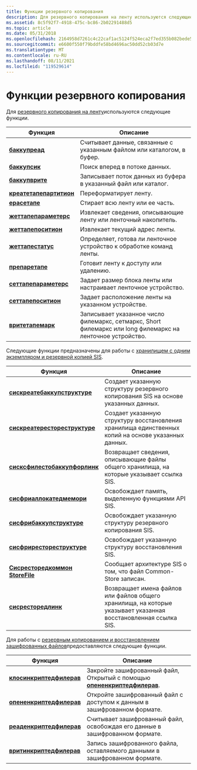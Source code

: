 ```yaml
---
title: Функции резервного копирования
description: Для резервного копирования на ленту используются следующие функции.
ms.assetid: 8c5f92f7-4918-475c-bc86-2b02291488d5
ms.topic: article
ms.date: 05/31/2018
ms.openlocfilehash: 2164958d7261c4c22caf1ac5124f524eca2f7ed355b082bede59d66a2e6fe697
ms.sourcegitcommit: e6600f550f79bddfe58bd4696ac50dd52cb03d7e
ms.translationtype: MT
ms.contentlocale: ru-RU
ms.lasthandoff: 08/11/2021
ms.locfileid: "119529614"
---
```

# <a name="backup-functions"></a>Функции резервного копирования

Для [резервного копирования на ленту](tape-backup.md)используются следующие функции.



| Функция                                           | Описание                                                                                            |
|----------------------------------------------------|--------------------------------------------------------------------------------------------------------|
| [**баккупреад**](/windows/desktop/api/Winbase/nf-winbase-backupread)                   | Считывает данные, связанные с указанным файлом или каталогом, в буфер.                                |
| [**баккупсик**](/windows/desktop/api/Winbase/nf-winbase-backupseek)                   | Поиск вперед в потоке данных.                                                                        |
| [**баккупврите**](/windows/desktop/api/Winbase/nf-winbase-backupwrite)                 | Записывает поток данных из буфера в указанный файл или каталог.                                |
| [**креатетапепартитион**](/windows/desktop/api/Winbase/nf-winbase-createtapepartition) | Переформатирует ленту.                                                                                      |
| [**ерасетапе**](/windows/desktop/api/Winbase/nf-winbase-erasetape)                     | Стирает всю ленту или ее часть.                                                                          |
| [**жеттапепараметерс**](/windows/desktop/api/Winbase/nf-winbase-gettapeparameters)     | Извлекает сведения, описывающие ленту или ленточный накопитель.                                       |
| [**жеттапепоситион**](/windows/desktop/api/Winbase/nf-winbase-gettapeposition)         | Извлекает текущий адрес ленты.                                                             |
| [**жеттапестатус**](/windows/desktop/api/Winbase/nf-winbase-gettapestatus)             | Определяет, готова ли ленточное устройство к обработке команд ленты.                                  |
| [**препаретапе**](/windows/desktop/api/Winbase/nf-winbase-preparetape)                 | Готовит ленту к доступу или удалению.                                                           |
| [**сеттапепараметерс**](/windows/desktop/api/Winbase/nf-winbase-settapeparameters)     | Задает размер блока ленты или настраивает ленточное устройство.                                      |
| [**сеттапепоситион**](/windows/desktop/api/Winbase/nf-winbase-settapeposition)         | Задает расположение ленты на указанном устройстве.                                                        |
| [**вритетапемарк**](/windows/desktop/api/Winbase/nf-winbase-writetapemark)             | Записывает указанное число филемаркс, сетмаркс, Short филемаркс или long филемаркс на ленточное устройство. |



 

Следующие функции предназначены для работы с [хранилищем с одним экземпляром и резервной копией SIS](single-instance-store-and-sis-backup.md).



| Функция                                                          | Описание                                                                                        |
|-------------------------------------------------------------------|----------------------------------------------------------------------------------------------------|
| [**сискреатебаккупструктуре**](siscreatebackupstructure.md)      | Создает указанную структуру резервного копирования SIS на основе указанных данных.                      |
| [**сискреатерестореструктуре**](siscreaterestorestructure.md)    | Создает указанную структуру восстановления хранилища единственных копий на основе указанных данных.                     |
| [**сисксфилестобаккупфорлинк**](siscsfilestobackupforlink.md)    | Возвращает сведения, описывающие файлы общего хранилища, на которые указывает ссылка SIS.            |
| [**сисфриаллокатедмемори**](sisfreeallocatedmemory.md)          | Освобождает память, выделенную функциями API SIS.                                                       |
| [**сисфрибаккупструктуре**](sisfreebackupstructure.md)          | Освобождает указанную структуру резервного копирования SIS.                                                          |
| [**сисфрирестореструктуре**](sisfreerestorestructure.md)        | Освобождает указанную структуру восстановления SIS.                                                         |
| [**Сисресторедкоммон StoreFile**](sisrestoredcommonstorefile.md) | Сообщает архитектуре SIS о том, что файл Common-Store записан.                         |
| [**сисресторедлинк**](sisrestoredlink.md)                        | Возвращает имена файлов или файлов общего хранилища, на которые указывает указанная восстановленная ссылка SIS. |



 

Для работы с [резервным копированием и восстановлением зашифрованных файлов](/windows/desktop/FileIO/backup-and-restore-of-encrypted-files)предоставляются следующие функции.



| Функция                                                | Описание                                                                                |
|---------------------------------------------------------|--------------------------------------------------------------------------------------------|
| [**клосинкриптедфилерав**](/windows/desktop/api/winbase/nf-winbase-closeencryptedfileraw) | Закройте зашифрованный файл, Открытый с помощью [**опененкриптедфилерав**](/windows/desktop/api/winbase/nf-winbase-openencryptedfilerawa). |
| [**опененкриптедфилерав**](/windows/desktop/api/winbase/nf-winbase-openencryptedfilerawa)   | Откройте зашифрованный файл с доступом к данным в зашифрованном формате.                            |
| [**реаденкриптедфилерав**](/windows/desktop/api/winbase/nf-winbase-readencryptedfileraw)   | Считывает зашифрованный файл, освобождая его данные в зашифрованном формате.                               |
| [**вритинкриптедфилерав**](/windows/desktop/api/winbase/nf-winbase-writeencryptedfileraw) | Запись зашифрованного файла, оставляемого данными в зашифрованном формате.                              |



 

 

 